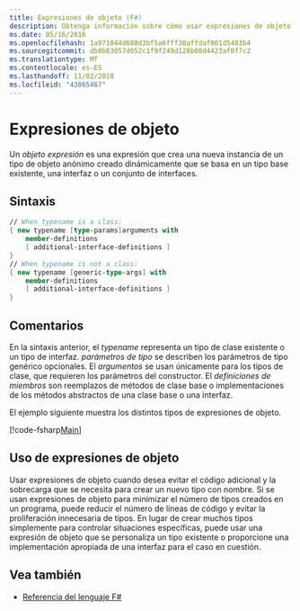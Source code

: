 ```yaml
---
title: Expresiones de objeto (F#)
description: Obtenga información sobre cómo usar expresiones de objeto de F# cuando desea evitar el código adicional y la sobrecarga necesaria para crear un nuevo tipo con nombre.
ms.date: 05/16/2016
ms.openlocfilehash: 1a971044d680d3bf5a6fff38affdaf001d5403b4
ms.sourcegitcommit: db8b83057d052c1f9f249d128b08d4423af0f7c2
ms.translationtype: MT
ms.contentlocale: es-ES
ms.lasthandoff: 11/02/2018
ms.locfileid: "43865467"
---
```

# <a name="object-expressions"></a>Expresiones de objeto

Un *objeto expresión* es una expresión que crea una nueva instancia de un tipo de objeto anónimo creado dinámicamente que se basa en un tipo base existente, una interfaz o un conjunto de interfaces.

## <a name="syntax"></a>Sintaxis

```fsharp
// When typename is a class:
{ new typename [type-params]arguments with
    member-definitions
    [ additional-interface-definitions ]
}
// When typename is not a class:
{ new typename [generic-type-args] with
    member-definitions
    [ additional-interface-definitions ]
}
```

## <a name="remarks"></a>Comentarios

En la sintaxis anterior, el *typename* representa un tipo de clase existente o un tipo de interfaz. *parámetros de tipo* se describen los parámetros de tipo genérico opcionales. El *argumentos* se usan únicamente para los tipos de clase, que requieren los parámetros del constructor. El *definiciones de miembros* son reemplazos de métodos de clase base o implementaciones de los métodos abstractos de una clase base o una interfaz.

El ejemplo siguiente muestra los distintos tipos de expresiones de objeto.

[!code-fsharp[Main](../../../samples/snippets/fsharp/lang-ref-2/snippet4301.fs)]

## <a name="using-object-expressions"></a>Uso de expresiones de objeto

Usar expresiones de objeto cuando desea evitar el código adicional y la sobrecarga que se necesita para crear un nuevo tipo con nombre. Si se usan expresiones de objeto para minimizar el número de tipos creados en un programa, puede reducir el número de líneas de código y evitar la proliferación innecesaria de tipos. En lugar de crear muchos tipos simplemente para controlar situaciones específicas, puede usar una expresión de objeto que se personaliza un tipo existente o proporcione una implementación apropiada de una interfaz para el caso en cuestión.

## <a name="see-also"></a>Vea también

- [Referencia del lenguaje F#](index.md)
